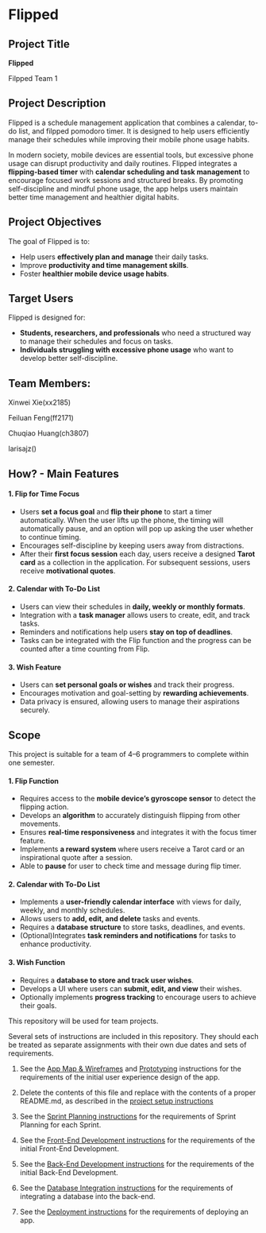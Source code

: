 # Flipped
## **Project Title**  
**Flipped**  

Filpped Team 1

## **Project Description**  
Flipped is a schedule management application that combines a calendar, to-do list, and filpped pomodoro timer. It is designed to help users efficiently manage their schedules while improving their mobile phone usage habits.  

In modern society, mobile devices are essential tools, but excessive phone usage can disrupt productivity and daily routines. Flipped integrates a **flipping-based timer** with **calendar scheduling and task management** to encourage focused work sessions and structured breaks. By promoting self-discipline and mindful phone usage, the app helps users maintain better time management and healthier digital habits.  

## **Project Objectives**  
The goal of Flipped is to:  
- Help users **effectively plan and manage** their daily tasks.  
- Improve **productivity and time management skills**.  
- Foster **healthier mobile device usage habits**.  

## **Target Users**  
Flipped is designed for:  
- **Students, researchers, and professionals** who need a structured way to manage their schedules and focus on tasks.  
- **Individuals struggling with excessive phone usage** who want to develop better self-discipline. 

## **Team Members**:

Xinwei Xie(xx2185)

Feiluan Feng(ff2171)

Chuqiao Huang(ch3807)

larisajz()


## **How? - Main Features**  

#### **1. Flip for Time Focus**  
- Users **set a focus goal** and **flip their phone** to start a timer automatically. When the user lifts up the phone, the timing will automatically pause, and an option will pop up asking the user whether to continue timing.
- Encourages self-discipline by keeping users away from distractions.  
- After their **first focus session** each day, users receive a designed **Tarot card** as a collection in the application.  For subsequent sessions, users receive **motivational quotes**.  

#### **2. Calendar with To-Do List**  
- Users can view their schedules in **daily, weekly or monthly formats**.  
- Integration with a **task manager** allows users to create, edit, and track tasks.  
- Reminders and notifications help users **stay on top of deadlines**.  
- Tasks can be integrated with the Flip function and the progress can be counted after a time counting from Flip.

#### **3. Wish Feature**  
- Users can **set personal goals or wishes** and track their progress.  
- Encourages motivation and goal-setting by **rewarding achievements**.  
- Data privacy is ensured, allowing users to manage their aspirations securely.

## **Scope**  

This project is suitable for a team of 4–6 programmers to complete within one semester. 

#### **1. Flip Function**  
- Requires access to the **mobile device’s gyroscope sensor** to detect the flipping action.  
- Develops an **algorithm** to accurately distinguish flipping from other movements.  
- Ensures **real-time responsiveness** and integrates it with the focus timer feature.  
- Implements **a reward system** where users receive a Tarot card or an inspirational quote after a session.  
- Able to **pause** for user to check time and message during flip timer.

#### **2. Calendar with To-Do List**  
- Implements a **user-friendly calendar interface** with views for daily, weekly, and monthly schedules.  
- Allows users to **add, edit, and delete** tasks and events.  
- Requires a **database structure** to store tasks, deadlines, and events.  
- (Optional)Integrates **task reminders and notifications** for tasks to enhance productivity.  

#### **3. Wish Function**  
- Requires a **database to store and track user wishes**.  
- Develops a UI where users can **submit, edit, and view** their wishes.  
- Optionally implements **progress tracking** to encourage users to achieve their goals.    


This repository will be used for team projects.

Several sets of instructions are included in this repository. They should each be treated as separate assignments with their own due dates and sets of requirements.

1. See the [App Map & Wireframes](instructions-0a-app-map-wireframes.md) and [Prototyping](./instructions-0b-prototyping.md) instructions for the requirements of the initial user experience design of the app.

1. Delete the contents of this file and replace with the contents of a proper README.md, as described in the [project setup instructions](./instructions-0c-project-setup.md)

1. See the [Sprint Planning instructions](instructions-0d-sprint-planning.md) for the requirements of Sprint Planning for each Sprint.

1. See the [Front-End Development instructions](./instructions-1-front-end.md) for the requirements of the initial Front-End Development.

1. See the [Back-End Development instructions](./instructions-2-back-end.md) for the requirements of the initial Back-End Development.

1. See the [Database Integration instructions](./instructions-3-database.md) for the requirements of integrating a database into the back-end.

1. See the [Deployment instructions](./instructions-4-deployment.md) for the requirements of deploying an app.
